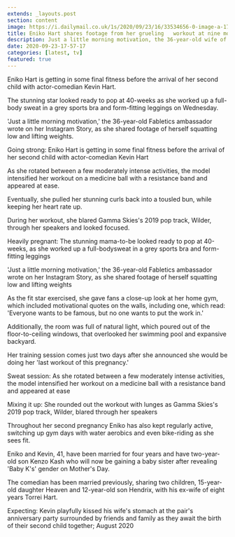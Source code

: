 ```yaml
---
extends: _layouts.post
section: content
image: https://i.dailymail.co.uk/1s/2020/09/23/16/33534656-0-image-a-17_1600876195395.jpg 
title: Eniko Hart shares footage from her grueling   workout at nine months pregnant 
description: Just a little morning motivation, the 36-year-old wife of Kevin Hart wrote on her Instagram Story, as she shared footage of herself squatting low and lifting weights. 
date: 2020-09-23-17-57-17 
categories: [latest, tv] 
featured: true 
--- 
```

Eniko Hart is getting in some final fitness before the arrival of her second child with actor-comedian Kevin Hart. 

The stunning star looked ready to pop at 40-weeks as she worked up a full-body sweat in a grey sports bra and form-fitting leggings on Wednesday. 

'Just a little morning motivation,' the 36-year-old Fabletics ambassador wrote on her Instagram Story, as she shared footage of herself squatting low and lifting weights.  

Going strong: Eniko Hart is getting in some final fitness before the arrival of her second child with actor-comedian Kevin Hart

As she rotated between a few moderately intense activities, the model intensified her workout on a medicine ball with a resistance band and appeared at ease. 

Eventually, she pulled her stunning curls back into a tousled bun, while keeping her heart rate up. 

During her workout, she blared Gamma Skies's 2019 pop track, Wilder, through her speakers and looked focused. 

Heavily pregnant: The stunning mama-to-be looked ready to pop at 40-weeks, as she worked up a full-bodysweat in a grey sports bra and form-fitting leggings

'Just a little morning motivation,' the 36-year-old Fabletics ambassador wrote on her Instagram Story, as she shared footage of herself squatting low and lifting weights

As the fit star exercised, she gave fans a close-up look at her home gym, which included motivational quotes on the walls, including one, which read: 'Everyone wants to be famous, but no one wants to put the work in.'  

Additionally, the room was full of natural light, which poured out of the floor-to-ceiling windows, that overlooked her swimming pool and expansive backyard. 

Her training session comes just two days after she announced she would be doing her 'last workout of this pregnancy.'

Sweat session: As she rotated between a few moderately intense activities, the model intensified her workout on a medicine ball with a resistance band and appeared at ease

Mixing it up: She rounded out the workout with lunges as Gamma Skies's 2019 pop track, Wilder, blared through her speakers

Throughout her second pregnancy Eniko has also kept regularly active, switching up gym days with water aerobics and even bike-riding as she sees fit. 

Eniko and Kevin, 41, have been married for four years and have two-year-old son Kenzo Kash who will now be gaining a baby sister after revealing 'Baby K's' gender on Mother's Day.

The comedian has been married previously, sharing two children, 15-year-old daughter Heaven and 12-year-old son Hendrix, with his ex-wife of eight years Torrei Hart. 

Expecting: Kevin playfully kissed his wife's stomach at the pair's anniversary party surrounded by friends and family as they await the birth of their second child together; August 2020 

